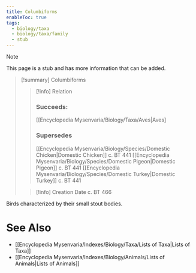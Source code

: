 ```yaml
---
title: Columbiforms
enableToc: true
tags:
  - biology/taxa
  - biology/taxa/family
  - stub
---
```


> [!note]
> This page is a stub and has more information that can be added.

> [!summary] Columbiforms
> > [!info] Relation
> > ### Succeeds:
> > [[Encyclopedia Mysenvaria/Biology/Taxa/Aves|Aves]
> > ### Supersedes 
> > [[Encyclopedia Mysenvaria/Biology/Species/Domestic Chicken|Domestic Chicken]] c. BT 441
> > [[Encyclopedia Mysenvaria/Biology/Species/Domestic Pigeon|Domestic Pigeon]] c. BT 441
> > [[Encyclopedia Mysenvaria/Biology/Species/Domestic Turkey|Domestic Turkey]] c. BT 441
>
> > [!info] Creation Date
> > c. BT 466

Birds characterized by their small stout bodies.

# See Also
- [[Encyclopedia Mysenvaria/Indexes/Biology/Taxa/Lists of Taxa|Lists of Taxa]]
- [[Encyclopedia Mysenvaria/Indexes/Biology/Animals/Lists of Animals|Lists of Animals]]
